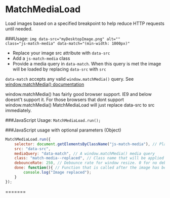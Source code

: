 # MatchMediaLoad

Load images based on a specified breakpoint to help reduce HTTP requests until needed.



###Usage:
<code>img data-src="myDesktopImage.png" alt="" class="js-match-media" data-match="(min-width: 1000px)"</code>



<ul>
    <li>Replace your image src attribute with <code>data-src</code></li>
    <li>Add a <code>js-match-media</code> class</li>
    <li>Provide a media query in <code>data-match</code>. When this query is met the image will be loaded by replacing <code>data-src</code> with <code>src</code></li>
</ul>


<code>data-match</code> accepts any valid <code>window.matchMedia()</code> query. See <a href="https://developer.mozilla.org/en-US/docs/Web/API/Window/matchMedia">window.matchMedia() documentation</a>



window.matchMedia() has fairly good browser support. IE9 and below doesnt't support it.
For those browsers that dont support window.matchMedia() MatchMediaLoad will just replace
data-src to src immediately.




###JavaScript Usage:
<code>MatchMediaLoad.run();</code>


###JavaScript usage with optional parameters (Object)


```javascript
MatchMediaLoad.run({
    selector: document.getElementsByClassName("js-match-media"), // Plain javascript or jQuery
    src: "data-src",
    mediaQuery: "data-match", // A window.matchMedia() media query
    class: "match-media--replaced", // Class name that will be applied once the image has been replaced 
    debounceRate: 250, // Debounce rate for window resize. 0 for no debounce.
    done: function(){ // Function that is called after the image has been replaced
        console.log("Image replaced");
    }
});
```
=======
